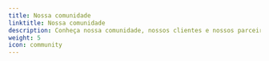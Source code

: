 ```yaml
---
title: Nossa comunidade
linktitle: Nossa comunidade
description: Conheça nossa comunidade, nossos clientes e nossos parceiros.
weight: 5
icon: community
---
```

